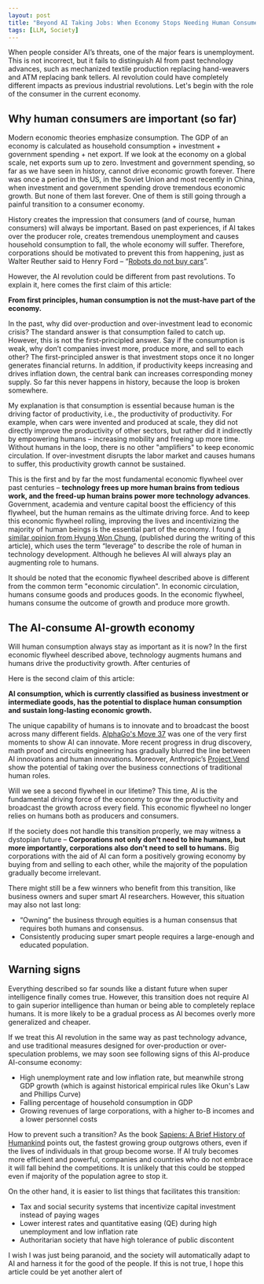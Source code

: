 ```yaml
---
layout: post
title: "Beyond AI Taking Jobs: When Economy Stops Needing Human Consumers"
tags: [LLM, Society]
---
```


When people consider AI’s threats, one of the major fears is unemployment. This is not incorrect, but it fails to distinguish AI from past technology advances, such as mechanized textile production replacing hand-weavers and ATM replacing bank tellers. AI revolution could have completely different impacts as previous industrial revolutions. Let's begin with the role of the consumer in the current economy.

## Why human consumers are important (so far)

Modern economic theories emphasize consumption. The GDP of an economy is calculated as household consumption + investment + government spending + net export. If we look at the economy on a global scale, net exports sum up to zero.
Investment and government spending, so far as we have seen in history, cannot drive economic growth forever. There was once a period in the US, in the Soviet Union and most recently in China, when investment and government spending drove tremendous economic growth. But none of them last forever. One of them is still going through a painful transition to a consumer economy.

History creates the impression that consumers (and of course, human consumers) will always be important. Based on past experiences, if AI takes over the producer role, creates tremendous unemployment and causes household consumption to fall, the whole economy will suffer. Therefore, corporations should be motivated to prevent this from happening, just as Walter Reuther said to Henry Ford – “[Robots do not buy cars](https://quoteinvestigator.com/2011/11/16/robots-buy-cars/)”.

However, the AI revolution could be different from past revolutions. To explain it, here comes the first claim of this article:

**From first principles, human consumption is not the must-have part of the economy.**

In the past, why did over-production and over-investment lead to economic crisis? The standard answer is that consumption failed to catch up. However, this is not the first-principled answer. Say if the consumption is weak, why don’t companies invest more, produce more, and sell to each other? The first-principled answer is that investment stops once it no longer generates financial returns. In addition, if productivity keeps increasing and drives inflation down, the central bank can increases corresponding money supply. So far this never happens in history, because the loop is broken somewhere.

My explanation is that consumption is essential because human is the driving factor of productivity, i.e., the productivity of productivity. For example, when cars were invented and produced at scale, they did not directly improve the productivity of other sectors, but rather did it indirectly by empowering humans – increasing mobility and freeing up more time. Without humans in the loop, there is no other "amplifiers" to keep economic circulation. If over-investment disrupts the labor market and causes humans to suffer, this productivity growth cannot be sustained. 

This is the first and by far the most fundamental economic flywheel over past centuries – **technology frees up more human brains from tedious work, and the freed-up human brains power more technology advances**. Government, academia and venture capital boost the efficiency of this flywheel, but the human remains as the ultimate driving force. And to keep this economic flywheel rolling, improving the lives and incentivizing the majority of human beings is the essential part of the economy. I found [a similar opinion from Hyung Won Chung](https://docs.google.com/presentation/d/15uQTN9M-aTBWHRcd69GBL57QsKV1EM5BhV8i3ihbSUc/edit?slide=id.g352b5d30508_0_0#slide=id.g352b5d30508_0_0), (published during the writing of this article), which uses the term “leverage” to describe the role of human in technology development. Although he believes AI will always play an augmenting role to humans.

It should be noted that the economic flywheel described above is different from the common term "economic circulation". In economic circulation, humans consume goods and produces goods. In the economic flywheel, humans consume the outcome of growth and produce more growth.

## The AI-consume AI-growth economy

Will human consumption always stay as important as it is now? In the first economic flywheel described above, technology augments humans and humans drive the productivity growth. After centuries of 

Here is the second claim of this article:

**AI consumption, which is currently classified as business investment or intermediate goods, has the potential to displace human consumption and sustain long-lasting economic growth.**

The unique capability of humans is to innovate and to broadcast the boost across many different fields. [AlphaGo's Move 37](https://en.wikipedia.org/wiki/AlphaGo_versus_Lee_Sedol) was one of the very first moments to show AI can innovate. More recent progress in drug discovery, math proof and circuits engineering has gradually blurred the line between AI innovations and human innovations.
Moreover, Anthropic’s [Project Vend](https://www.anthropic.com/research/project-vend-1) show the potential of taking over the business connections of traditional human roles.

Will we see a second flywheel in our lifetime? This time, AI is the fundamental driving force of the economy to grow the productivity and broadcast the growth across every field. This economic flywheel no longer relies on humans both as producers and consumers.

If the society does not handle this transition properly, we may witness a dystopian future – **Corporations not only don’t need to hire humans, but more importantly, corporations also don't need to sell to humans.** Big corporations with the aid of AI can form a positively growing economy by buying from and selling to each other, while the majority of the population gradually become irrelevant.

There might still be a few winners who benefit from this transition, like business owners and super smart AI researchers. However, this situation may also not last long:
- “Owning” the business through equities is a human consensus that requires both humans and consensus.
- Consistently producing super smart people requires a large-enough and educated population.

## Warning signs

Everything described so far sounds like a distant future when super intelligence finally comes true. However, this transition does not require AI to gain superior intelligence than human or being able to completely replace humans. It is more likely to be a gradual process as AI becomes overly more generalized and cheaper.

If we treat this AI revolution in the same way as past technology advance, and use traditional measures designed for over-production or over-speculation problems, we may soon see following signs of this AI-produce AI-consume economy:
- High unemployment rate and low inflation rate, but meanwhile strong GDP growth (which is against historical empirical rules like Okun's Law and Phillips Curve)
- Falling percentage of household consumption in GDP
- Growing revenues of large corporations, with a higher to-B incomes and a lower personnel costs

How to prevent such a transition? As the book [Sapiens: A Brief History of Humankind](https://en.wikipedia.org/wiki/Sapiens:_A_Brief_History_of_Humankind) points out, the fastest growing group outgrows others, even if the lives of individuals in that group become worse. If AI truly becomes more efficient and powerful, companies and countries who do not embrace it will fall behind the competitions. It is unlikely that this could be stopped even if majority of the population agree to stop it.

On the other hand, it is easier to list things that facilitates this transition:
- Tax and social security systems that incentivize capital investment instead of paying wages
- Lower interest rates and quantitative easing (QE) during high unemployment and low inflation rate
- Authoritarian society that have high tolerance of public discontent

I wish I was just being paranoid, and the society will automatically adapt to AI and harness it for the good of the people. If this is not true, I hope this article could be yet another alert of 
